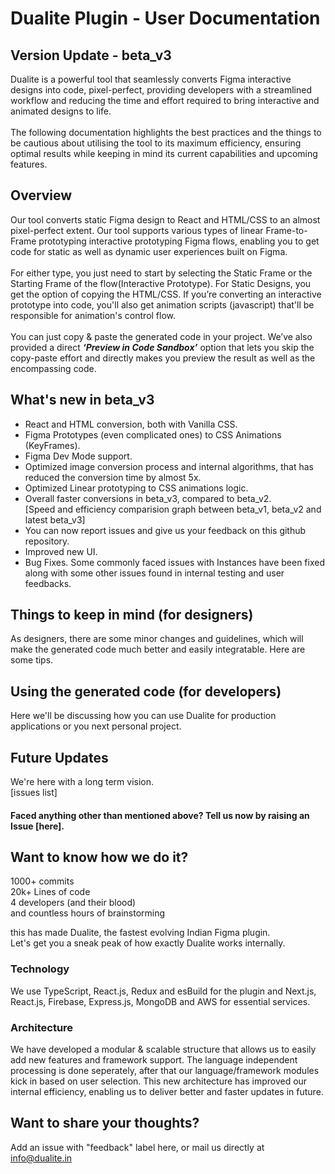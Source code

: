 # Dualite Plugin - User Documentation

## Version Update - beta_v3

Dualite is a powerful tool that seamlessly converts Figma interactive designs into code, pixel-perfect, providing developers with a streamlined workflow and reducing the time and effort required to bring interactive and animated designs to life.
<br><br>
The following documentation highlights the best practices and the things to be cautious about utilising the tool to its maximum efficiency, ensuring optimal results while keeping in mind its current capabilities and upcoming features.

## Overview

Our tool converts static Figma design to React and HTML/CSS to an almost pixel-perfect extent. Our tool supports various types of linear Frame-to-Frame prototyping interactive prototyping Figma flows, enabling you to get code for static as well as dynamic user experiences built on Figma.
<br><br>
For either type, you just need to start by selecting the Static Frame or the Starting Frame of the flow(Interactive Prototype). For Static Designs, you get the option of copying the HTML/CSS. If you’re converting an interactive prototype into code, you'll also get animation scripts (javascript) that'll be responsible for animation's control flow.
<br>
<br>
You can just copy & paste the generated code in your project.
We’ve also provided a direct **_‘Preview in Code Sandbox’_** option that lets you skip the copy-paste effort and directly makes you preview the result as well as the encompassing code.

## What's new in beta_v3

- React and HTML conversion, both with Vanilla CSS.
- Figma Prototypes (even complicated ones) to CSS Animations (KeyFrames).
- Figma Dev Mode support.
- Optimized image conversion process and internal algorithms, that has reduced the conversion time by almost 5x.
- Optimized Linear prototyping to CSS animations logic.
- Overall faster conversions in beta_v3, compared to beta_v2.
  <br>[Speed and efficiency comparision graph between beta_v1, beta_v2 and latest beta_v3] <br>
- You can now report issues and give us your feedback on this github repository.
- Improved new UI.
- Bug Fixes. Some commonly faced issues with Instances have been fixed along with some other issues found in internal testing and user feedbacks.

## Things to keep in mind (for designers)

As designers, there are some minor changes and guidelines, which will make the generated code much better and easily integratable. Here are some tips.

## Using the generated code (for developers)

Here we'll be discussing how you can use Dualite for production applications or you next personal project.

## Future Updates

We're here with a long term vision.
<br>[issues list]<br>

#### Faced anything other than mentioned above? Tell us now by raising an Issue [here].

## Want to know how we do it?

1000+ commits <br>
20k+ Lines of code <br>
4 developers (and their blood) <br>
and countless hours of brainstorming<br>

this has made Dualite, the fastest evolving Indian Figma plugin.
<br>Let's get you a sneak peak of how exactly Dualite works internally.

### Technology

We use TypeScript, React.js, Redux and esBuild for the plugin and Next.js, React.js, Firebase, Express.js, MongoDB and AWS for essential services.

### Architecture

We have developed a modular & scalable structure that allows us to easily add new features and framework support. The language independent processing is done seperately, after that our language/framework modules kick in based on user selection. This new architecture has improved our internal efficiency, enabling us to deliver better and faster updates in future.

## Want to share your thoughts?

Add an issue with "feedback" label here, or mail us directly at info@dualite.in

